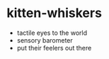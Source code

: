 # kitten-whiskers 
  - tactile eyes to the world
  - sensory barometer
  - put their feelers out there 
